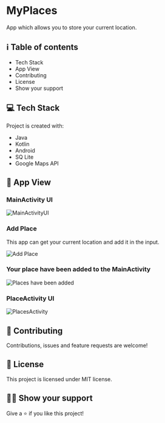 # MyPlaces
App which allows you to store your current location.

## ℹ️ Table of contents
* Tech Stack
* App View
* Contributing
* License
* Show your support

## 💻 Tech Stack
Project is created with:
* Java
* Kotlin
* Android
* SQ Lite
* Google Maps API

## 📲 App View

### MainActivity UI

![MainActivityUI](https://user-images.githubusercontent.com/75838730/124356190-674a0a80-dc1d-11eb-9d2d-5524937a821a.png)

### Add Place
This app can get your current location and add it in the input.

![Add Place](https://user-images.githubusercontent.com/75838730/124356199-6fa24580-dc1d-11eb-81e9-c4b060f36ba0.png)

### Your place have been added to the MainActivity

![Places have been added](https://user-images.githubusercontent.com/75838730/124356220-89dc2380-dc1d-11eb-9f75-d4506fcab72f.png)

### PlaceActivity UI

![PlacesActivity](https://user-images.githubusercontent.com/75838730/124356237-9bbdc680-dc1d-11eb-9880-4f56cd10910a.png)


## 🤝 Contributing

Contributions, issues and feature requests are welcome!

## 📝 License

This project is licensed under MIT license.

## 👨‍🚀 Show your support

Give a ⭐ if you like this project!
